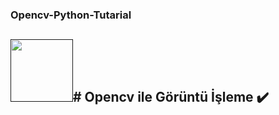 ### Opencv-Python-Tutarial

<code><a href="" target="_blank"><img height="100" src="https://opencv.org/wp-content/uploads/2020/07/cropped-OpenCV_logo-1.png"></a></code># Opencv ile Görüntü İşleme :heavy_check_mark:
----
